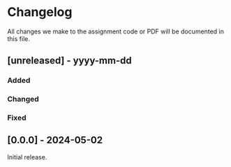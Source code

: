 # Changelog

All changes we make to the assignment code or PDF will be documented in this file.

## [unreleased] - yyyy-mm-dd

### Added

### Changed

### Fixed

## [0.0.0] - 2024-05-02

Initial release.
